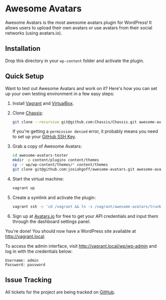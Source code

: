 # Awesome Avatars

Awesome Avatars is the most awesome avatars plugin for WordPress! It allows users to upload their own avatars or use avatars from their social networks (using avatars.io).


## Installation

Drop this directory in your `wp-content` folder and activate the plugin.


## Quick Setup

Want to test out Awesome Avatars and work on it? Here's how you can set up your own
testing environment in a few easy steps:

1. Install [Vagrant](http://vagrantup.com/) and [VirtualBox](https://www.virtualbox.org/).
2. Clone [Chassis](https://github.com/Chassis/Chassis):

   ```bash
   git clone --recursive git@github.com:Chassis/Chassis.git awesome-avatars-tester
   ```
   
   If you're getting a `permission denied` error, it probably means you need to set up your [GitHub SSH Key](https://help.github.com/articles/generating-ssh-keys/).

3. Grab a copy of Awesome Avatars:

   ```bash
   cd awesome-avatars-tester
   mkdir -p content/plugins content/themes
   cp -r wp/wp-content/themes/* content/themes
   git clone git@github.com:josiahgoff/awesome-avatars.git awesome-avatars
   ```

4. Start the virtual machine:

   ```bash
   vagrant up
   ```

5. Create a symlink and activate the plugin:

   ```bash
   vagrant ssh -c 'cd /vagrant && ln -s /vagrant/awesome-avatars/trunk /vagrant/content/plugins/awesome-avatars && wp plugin activate awesome-avatars'
   ```

6. Sign up at [Avatars.io](http://avatars.io) for free to get your API credentials and input them through the dashboard settings panel.

You're done! You should now have a WordPress site available at
http://vagrant.local.

To access the admin interface, visit http://vagrant.local/wp/wp-admin and log
in with the credentials below:

   ```
   Username: admin
   Password: password
   ```

<!-- ### Testing

For testing, you'll need a little bit more:

1. Clone the [Tester extension](https://github.com/Chassis/Tester) for Chassis:

   ```bash
   # From your base directory, api-tester if following the steps from before
   git clone --recursive https://github.com/Chassis/Tester.git extensions/tester
   ```

2. Run the provisioner:

   ```
   vagrant provision
   ```

3. Log in to the virtual machine and run the testing suite:

   ```bash
   vagrant ssh
   cd /vagrant/content/plugins/awesome-avatars
   phpunit
   ```

   You can also execute the tests in the context of the VM without SSHing
   into the virtual machine (this is equivalent to the above):

   ```bash
   vagrant ssh -c 'cd /vagrant/content/plugins/awesome-avatars && phpunit'
   ``` -->


## Issue Tracking

All tickets for the project are being tracked on [GitHub](https://github.com/josiahgoff/awesome-avatars/issues).

